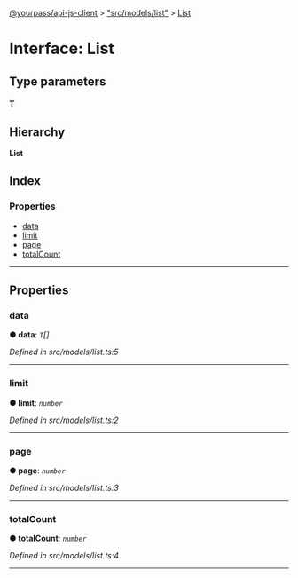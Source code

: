 [@yourpass/api-js-client](../README.md) > ["src/models/list"](../modules/_src_models_list_.md) > [List](../interfaces/_src_models_list_.list.md)

# Interface: List

## Type parameters
#### T 
## Hierarchy

**List**

## Index

### Properties

* [data](_src_models_list_.list.md#data)
* [limit](_src_models_list_.list.md#limit)
* [page](_src_models_list_.list.md#page)
* [totalCount](_src_models_list_.list.md#totalcount)

---

## Properties

<a id="data"></a>

###  data

**● data**: *`T`[]*

*Defined in src/models/list.ts:5*

___
<a id="limit"></a>

###  limit

**● limit**: *`number`*

*Defined in src/models/list.ts:2*

___
<a id="page"></a>

###  page

**● page**: *`number`*

*Defined in src/models/list.ts:3*

___
<a id="totalcount"></a>

###  totalCount

**● totalCount**: *`number`*

*Defined in src/models/list.ts:4*

___

